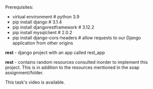 Prerequisites:
- virtual environment # python 3.9
- pip install django # 3.1.4
- pip install djangorestframework # 3.12.2
- pip install mysqlclient # 2.0.2
- pip install django-cors-headers # allow requests to our Django application from other origins

**rest** - django project with an app called rest_app

**rest** - contains random resources consulted inorder to implement this project. This is in addition to the resources mentioned in the soap assignment/folder.

This task's video is available.
